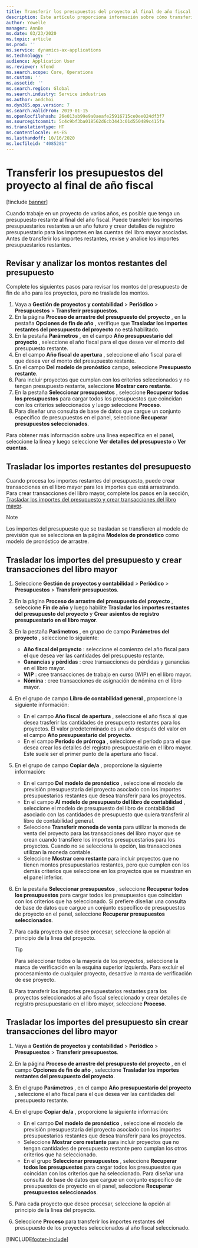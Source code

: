 ```yaml
---
title: Transferir los presupuestos del proyecto al final de año fiscal
description: Este artículo proporciona información sobre cómo transferir los montos restantes del presupuesto a años futuros y cómo crear los detalles del registro presupuestario.
author: Yowelle
manager: AnnBe
ms.date: 03/23/2020
ms.topic: article
ms.prod: ''
ms.service: dynamics-ax-applications
ms.technology: ''
audience: Application User
ms.reviewer: kfend
ms.search.scope: Core, Operations
ms.custom: ''
ms.assetid: ''
ms.search.region: Global
ms.search.industry: Service industries
ms.author: andchoi
ms.dyn365.ops.version: 7
ms.search.validFrom: 2019-01-15
ms.openlocfilehash: 26e013ab99e9a0aeafe25916715ce0ee024df3f7
ms.sourcegitcommit: 5c4c9bf3ba018562d6cb3443c01d550489c415fa
ms.translationtype: HT
ms.contentlocale: es-ES
ms.lasthandoff: 10/16/2020
ms.locfileid: "4085281"
---
```

# <a name="transfer-project-budgets-at-fiscal-year-end"></a>Transferir los presupuestos del proyecto al final de año fiscal

[!include [banner](../includes/banner.md)]

Cuando trabaje en un proyecto de varios años, es posible que tenga un presupuesto restante al final del año fiscal. Puede transferir los importes presupuestarios restantes a un año futuro y crear detalles de registro presupuestario para los importes en las cuentas del libro mayor asociadas. Antes de transferir los importes restantes, revise y analice los importes presupuestarios restantes.

## <a name="review-and-analyze-remaining-budget-amounts"></a>Revisar y analizar los montos restantes del presupuesto

Complete los siguientes pasos para revisar los montos del presupuesto de fin de año para los proyectos, pero no traslade los montos.

1. Vaya a **Gestión de proyectos y contabilidad** > **Periódico** > **Presupuestos** > **Transferir presupuestos**. 
2. En la página **Proceso de arrastre del presupuesto del proyecto** , en la pestaña **Opciones de fin de año** , verifique que **Trasladar los importes restantes del presupuesto del proyecto** no está habilitado.
3. En la pestaña **Parámetros** , en el campo **Año presupuestario del proyecto** , seleccione el año fiscal para el que desea ver el monto del presupuesto restante. 
4. En el campo **Año fiscal de apertura** , seleccione el año fiscal para el que desea ver el monto del presupuesto restante. 
5. En el campo **Del modelo de pronóstico** campo, seleccione **Presupuesto restante**. 
6. Para incluir proyectos que cumplan con los criterios seleccionados y no tengan presupuesto restante, seleccione **Mostrar cero restante**.  
7. En la pestaña **Seleccionar presupuestos** , seleccione **Recuperar todos los presupuestos** para cargar todos los presupuestos que coincidan con los criterios seleccionados y luego seleccione **Proceso**. 
8. Para diseñar una consulta de base de datos que cargue un conjunto específico de presupuestos en el panel, seleccione **Recuperar presupuestos seleccionados**.

Para obtener más información sobre una línea específica en el panel, seleccione la línea y luego seleccione **Ver detalles del presupuesto** o **Ver cuentas**.

## <a name="carry-forward-remaining-budget-amounts"></a>Trasladar los importes restantes del presupuesto 

Cuando procesa los importes restantes del presupuesto, puede crear transacciones en el libro mayor para los importes que está arrastrando. Para crear transacciones del libro mayor, complete los pasos en la sección, [Trasladar los importes del presupuesto y crear transacciones del libro mayor](#carry-forward). 

> [!NOTE]
> Los importes del presupuesto que se trasladan se transfieren al modelo de previsión que se selecciona en la página **Modelos de pronóstico** como modelo de pronóstico de arrastre.  

## <a name="carry-forward-budget-amounts-and-create-general-ledger-transactions"></a><a name="carry-forward"></a>Trasladar los importes del presupuesto y crear transacciones del libro mayor

1.  Seleccione **Gestión de proyectos y contabilidad** > **Periódico** > **Presupuestos** > **Transferir presupuestos**. 
2. En la página **Proceso de arrastre del presupuesto del proyecto** , seleccione **Fin de año** y luego habilite **Trasladar los importes restantes del presupuesto del proyecto** y **Crear asientos de registro presupuestario en el libro mayor**. 
3. En la pestaña **Parámetros** , en grupo de campo **Parámetros del proyecto** , seleccione lo siguiente:

   - **Año fiscal del proyecto** : seleccione el comienzo del año fiscal para el que desea ver las cantidades del presupuesto restante. 
   - **Ganancias y pérdidas** : cree transacciones de pérdidas y ganancias en el libro mayor. 
   -  **WIP** : cree transacciones de trabajo en curso (WIP) en el libro mayor.
   -  **Nómina** : cree transacciones de asignación de nómina en el libro mayor. 

5. En el grupo de campo **Libro de contabilidad general** , proporcione la siguiente información: 

   - En el campo **Año fiscal de apertura** , seleccione el año fisca al que desea trasferir las cantidades de presupuesto restantes para los proyectos. El valor predeterminado es un año después del valor en el campo **Año presupuestario del proyecto**.
   -  En el campo **Período de prórroga** , seleccione el período para el que desea crear los detalles del registro presupuestario en el libro mayor. Este suele ser el primer punto de la apertura año fiscal.

6. En el grupo de campo **Copiar de/a** , proporcione la siguiente información:

   - En el campo **Del modelo de pronóstico** , seleccione el modelo de previsión presupuestaria del proyecto asociado con los importes presupuestarios restantes que desea transferir para los proyectos. 
   - En el campo **Al modelo de presupuesto del libro de contabilidad** , seleccione el modelo de presupuesto del libro de contabilidad asociado con las cantidades de presupuesto que quiera transferir al libro de contabilidad general. 
   -  Seleccione **Transferir moneda de venta** para utilizar la moneda de venta del proyecto para las transacciones del libro mayor que se crean cuando transfiere los importes presupuestarios para los proyectos. Cuando no se selecciona la opción, las transacciones utilizan la moneda contable. 
   -  Seleccione **Mostrar cero restante** para incluir proyectos que no tienen montos presupuestarios restantes, pero que cumplen con los demás criterios que seleccione en los proyectos que se muestran en el panel inferior.

7. En la pestaña **Seleccionar presupuestos** , seleccione **Recuperar todos los presupuestos** para cargar todos los presupuestos que coincidan con los criterios que ha seleccionado. Si prefiere diseñar una consulta de base de datos que cargue un conjunto específico de presupuestos de proyecto en el panel, seleccione **Recuperar presupuestos seleccionados**.
8. Para cada proyecto que desee procesar, seleccione la opción al principio de la línea del proyecto.

    > [!TIP]
    > Para seleccionar todos o la mayoría de los proyectos, seleccione la marca de verificación en la esquina superior izquierda. Para excluir el procesamiento de cualquier proyecto, desactive la marca de verificación de ese proyecto.

9. Para transferir los importes presupuestarios restantes para los proyectos seleccionados al año fiscal seleccionado y crear detalles de registro presupuestario en el libro mayor, seleccione **Proceso**.

## <a name="carry-forward-budget-amounts-without-creating-general-ledger-transactions"></a>Trasladar los importes del presupuesto sin crear transacciones del libro mayor

1. Vaya a **Gestión de proyectos y contabilidad** > **Periódico** > **Presupuestos** > **Transferir presupuestos**.
2. En la página **Proceso de arrastre del presupuesto del proyecto** , en el campo **Opciones de fin de año** , seleccione **Trasladar los importes restantes del presupuesto del proyecto**.
3. En el grupo **Parámetros** , en el campo **Año presupuestario del proyecto** , seleccione el año fiscal para el que desea ver las cantidades del presupuesto restante.
4. En el grupo **Copiar de/a** , proporcione la siguiente información:

   - En el campo **Del modelo de pronóstico** , seleccione el modelo de previsión presupuestaria del proyecto asociado con los importes presupuestarios restantes que desea transferir para los proyectos. 
   - Seleccione **Mostrar cero restante** para incluir proyectos que no tengan cantidades de presupuesto restante pero cumplan los otros criterios que ha seleccionado.
   - En el grupo **Seleccionar presupuestos** , seleccione **Recuperar todos los presupuestos** para cargar todos los presupuestos que coincidan con los criterios que ha seleccionado. Para diseñar una consulta de base de datos que cargue un conjunto específico de presupuestos de proyecto en el panel, seleccione **Recuperar presupuestos seleccionados**.

5. Para cada proyecto que desee procesar, seleccione la opción al principio de la línea del proyecto. 
6. Seleccione **Proceso** para transferir los importes restantes del presupuesto de los proyectos seleccionados al año fiscal seleccionado.



[!INCLUDE[footer-include](../includes/footer-banner.md)]